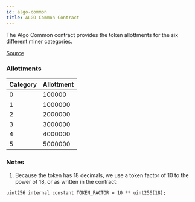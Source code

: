 ```yaml
---
id: algo-common
title: ALGO Common Contract
---
```


The Algo Common contract provides the token allottments for the six different miner categories.

[Source](https://github.com/Superalgos/ALGOToken/blob/master/labs/algo-token-distribution/src/AdvancedAlgos.AlgoToken.AlgoTokenDistribution/SmartContracts/src/AlgoCommon.sol)

### Allottments

| Category |  Allottment |
|---|---|
|  0  | 100000 |
|  1  | 1000000 |
|  2  | 2000000 |
|  3  | 3000000 |
|  4  | 4000000 |
|  5  | 5000000 |

### Notes

1. Because the token has 18 decimals, we use a token factor of 10 to the power of 18, or as written in the contract:

```
uint256 internal constant TOKEN_FACTOR = 10 ** uint256(18);
```


